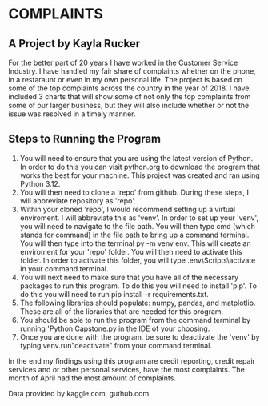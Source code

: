 # COMPLAINTS

## A Project by Kayla Rucker

For the better part of 20 years I have worked in the Customer Service Industry. I have handled my fair share of complaints whether on the phone, in a restaraunt or even in my own personal life. The project is based on some of the top complaints across the country in the year of 2018. I have included 3 charts that will show some of not only the top complaints from some of our larger business, but they will also include whether or not the issue was resolved in a timely manner.

## Steps to Running the Program
1. You will need to ensure that you are using the latest version of Python. In order to do this you can visit python.org to download the program that works the best for your machine. This project was created and ran using Python 3.12.
2. You will then need to clone a 'repo' from github. During these steps, I will abbreviate repository as 'repo'. 
3. Within your cloned 'repo', I would recommend setting up a virtual enviroment. I will abbreviate this as 'venv'. In order to set up your 'venv', you will need to navigate to the file path. You will then type cmd (which stands for command) in the file path to bring up a command terminal. You will then type into the terminal py -m venv env. This will create an enviroment for your 'repo' folder. You will then need to activate this folder. In order to activate this folder, you will type .env\Scripts\activate in your command terminal.
4. You will next need to make sure that you have all of the necessary packages to run this program. To do this you will need to install 'pip'. To do this you will need to run pip install -r requirements.txt.
5. The following libraries should populate: numpy, pandas, and matplotlib. These are all of the libraries that are needed for this program.
6. You should be able to run the program from the command terminal by running 'Python Capstone.py in the IDE of your choosing. 
7. Once you are done with the program, be sure to deactivate the 'venv' by typing venv.run"deactivate" from your command terminal. 

In the end my findings using this program are credit reporting, credit repair services and or other personal services, have the most complaints. The month of April had the most amount of complaints.

Data provided by kaggle.com, guthub.com


